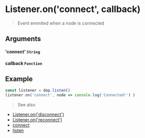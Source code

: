 # Listener.on('connect', callback)

> Event emmited when a node is connected


## Arguments

#### 'connect' `String`

#### callback `Function`


## Example

```js
const listener = dop.listen()
listener.on('connect', node => console.log('Connected!') )
```


> See also
- [Listener.on('disconnect')](/api/javascript/Listener-ondisconnect)
- [Listener.on('reconnect')](/api/javascript/Listener-onreconnect)
- [connect](/api/javascript/connect)
- [listen](/api/javascript/listen)
